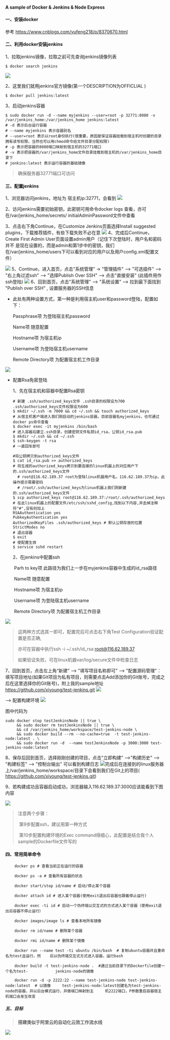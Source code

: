 #### A sample of Docker & Jenkins & Node Express

#### 一、安装docker

参考 https://www.cnblogs.com/yufeng218/p/8370670.html

#### 二、利用docker安装jenkins

1、拉取jenkins镜像，拉取之前可先查询jenkins镜像列表

```shell
$ docker search jenkins
```
![](https://user-gold-cdn.xitu.io/2018/11/16/1671ba51d6bc508e?w=952&h=339&f=png&s=12588)

2、这里我们就用jenkins官方镜像(第一个DESCRIPTION为OFFICLIAL )

```shell
$ docker pull jenkins:latest
```

3、启动jenkins容器

```shell
$ sudo docker run -d --name myjenkins --user=root -p 32771:8080 -v /var/jenkins_home:/var/jenkins_home jenkins:latest
# -d 表示后台运行容器
# --name myjenkins 表示容器别名
# --user=root 表示以root身份执行(很重要，原因是保证容器挂载到宿主机时创建的目录拥有读写权限，当然也可以用chmod命令给文件目录分配权限)
# -p 表示把容器的8080端口映射到宿主机的32771端口
# -v 表示把容器的/var/jenkins_home文件目录挂载到宿主机的/var/jenkins_home目录下
# jenkins:latest 表示运行容器的基础镜像
```

> 确保服务器32771端口可访问

#### 三、配置jenkins

1、浏览器访问jenkins，地址为 宿主机ip:32771，会看到
![](https://user-gold-cdn.xitu.io/2018/11/16/1671ba5d626ab3c5?w=1216&h=508&f=png&s=179368)

2、访问jenkins需要初始密钥，此密钥可用命令docker logs 查看，亦可在/var/jenkins_home/secrets/
initialAdminPassword文件中查看

3、点击右下角Continue，在Customize Jenkins页面选择Install suggested plugins，下载推荐插件，有些下载失败不必在意
![](https://user-gold-cdn.xitu.io/2018/11/16/1671ba6307d30ce9?w=1146&h=538&f=png&s=206065)
4、完成后Continue，Create First Admin User页面设置admin用户（记住下次登陆时，用户名和密码并不
是现在设置的，而是admin和第1步中的密钥，我们在/var/jenkins_home/users下可以看到对应的用户以及用户config.xml配置文件）

![](https://user-gold-cdn.xitu.io/2018/11/16/1671ba664bf34a6c?w=1179&h=458&f=png&s=67713)
5、Continue，进入首页，点击"系统管理" -> "管理插件" --> "可选插件" --> "右上角过滤ssh" --> "选择Publish Over SSH" --> 点击"直接安装" (此插件用作ssh登陆)
![](https://user-gold-cdn.xitu.io/2018/11/16/1671ba7307c31f53?w=1152&h=332&f=png&s=131089)
6、回到首页，点击"系统管理" --> "系统设置" --> 拉到最下面找到 "Publish over SSH" , 设置服务器的SSH信息
- 此处有两种设置方式，第一种是利用宿主机user和password登陆，配置如下：

  Passphrase项 为登陆宿主机password

  Name项 随意配置

  Hostname项 为宿主机ip

  Username项 为登陆宿主机username

  Remote Directory项 为配置宿主机工作目录


![](https://user-gold-cdn.xitu.io/2018/11/16/1671ba8a3ee1f159?w=1408&h=782&f=png&s=54219)
- 配置Rsa免密登陆

  1、先在宿主机和容器中配置Rsa密钥

  ```shell
  # 新建 .ssh/authorized_keys文件 .ssh目录的权限设为700 .ssh/authorized_keys文件权限设为600
  $ mkdir ~/.ssh -m 7000 && cd ~/.ssh && touch authorized_keys
  # 从宿主机客户端进入我们刚启动的jenkins容器，目前容器名myjenkins，也可通过docker ps命令查看
  $ docker exec -it myjenkins /bin/bash
  # 进入容器后建立.ssh目录，创建密钥文件私钥id_rsa，公钥id_rsa.pub
  $ mkdir ~/.ssh && cd ~/.ssh 
  $ ssh-keygen -t rsa
  # 一直回车即可
  
  #将公钥拷贝到authorized_keys文件
  $ cat id_rsa.pub >> authorized_keys 
  # 将生成的authorized_keys拷贝到要连接的linux机器上的对应用户下的.ssh/authorized_keys文件
  	# root@116.62.189.37 root为登陆linux机器用户名，116.62.189.37为ip，此操作提示需要密码
  	# /root/.ssh/authorized_keys为linux机器上我们刚新建的.ssh/authorized_keys文件
  $ scp authorized_keys root@116.62.189.37:/root/.ssh/authorized_keys
  # 在此linux机器上的配置文件/etc/ssh/sshd_config,找到以下内容,并去掉注释符"#",没有则加上
  RSAAuthentication yes
  PubkeyAuthentication yes
  AuthorizedKeyFiles .ssh/authorized_keys # 默认公钥存放的位置
  StrictModes no
  # 退出容器
  $ exit 
  # 使配置生效
  $ service sshd restart
  ```

  2、在jenkins中配置ssh

  ​      Parh to key项 此路径为我们上一步在myjenkins容器中生成的id_rsa路径

  ​      Name项 随意配置

  ​      Hostname项 为宿主机ip

  ​      Username项 为登陆宿主机username

  ​      Remote Directory项 为配置宿主机工作目录


![](https://user-gold-cdn.xitu.io/2018/11/16/1671ba8d5acdd6bb?w=1397&h=753&f=png&s=52444)
> 这两种方式选其一即可，配置完后可点击右下角Test Configuration验证配置是否正确,
>
> 亦可在容器中执行ssh -i ~/.ssh/id_rsa root@116.62.189.37
>
> 如果验证失败，可在linux机器var/log/secure文件中检查日志

7、回到首页，点击左上角“新建” --> "填写项目名称即可" --> "配置源码管理"： 填写项目地址(如果Git项目为私有项目，则需要点击Add添加你的Git账号，完成之后在这里选择你的Git账号)，附上我的sample地址 https://github.com/xiyoung/test-jenkins.git
![](https://user-gold-cdn.xitu.io/2018/11/16/1671ba925e62a9c6?w=1158&h=707&f=png&s=173487)

--> 配置构建环境
![](https://user-gold-cdn.xitu.io/2018/11/16/1671ba95c0fae8ba?w=1183&h=748&f=png&s=76311)

图中代码为
```shell
sudo docker stop testJenkinsNode || true \
     && sudo docker rm testJenkinsNode || true \
     && cd /var/jenkins_home/workspace/test-jenkins-node \
     && sudo docker build --rm --no-cache=true  -t test-jenkins-node:latest . \
     && sudo docker run -d  --name testJenkinsNode -p 3000:3000 test-jenkins-node:latest
```

8、保存后回到首页，选择刚刚创建的项目，点击"立即构建" -->"构建历史" --> "构建标签" --> "控制台输出" 可以看到构建日志
![](https://user-gold-cdn.xitu.io/2018/11/16/1671ba9890046489?w=1271&h=566&f=png&s=84395)完成后在连接到的linux服务器上/var/jenkins_home/workspace/目录下会看到我们在Git上的项目( https://github.com/xiyoung/test-jenkins.git)

9、若构建成功且容器启动成功，浏览器输入116.62.189.37:3000应该能看到下图内容


![](https://user-gold-cdn.xitu.io/2018/11/16/1671ba9a5060f82e?w=676&h=391&f=png&s=24691)
> 注意两个步骤：
>
> ​	第9步配置ssh，建议用第一种方式
>
> ​	第10步配置构建环境的Exec command得细心，此配置是结合我个人sample的Dockerfile文件写的

#### 四、常用简单命令

```shell
	docker ps # 查看当前正在运行的容器

 	docker ps -a # 查看所有容器的状态

 	docker start/stop id/name # 启动/停止某个容器

 	docker attach id # 进入某个容器(使用exit退出后容器也跟着停止运行)

 	docker exec -ti id # 启动一个伪终端以交互式的方式进入某个容器（使用exit退出后容器不停止运行）

 	docker images/image ls # 查看本地所有镜像

 	docker rm id/name # 删除某个容器

 	docker rmi id/name # 删除某个镜像

 	docker run --name test -ti ubuntu /bin/bash  # 复制ubuntu容器并且重命名为test且运行，然	后以伪终端交互式方式进入容器，运行bash

 	docker build -t test-jenkins-node .  #通过当前目录下的Dockerfile创建一个名为test-		       jenkins-node的镜像

 	docker run -d -p 2222:22 --name test-jenkins-node test-jenkins-node:latest  # 以镜像     test-jenkins-node:latest创建名为test-jenkins-node的容器，并以后台模式运行，并做端口映射到主     机2222端口，P参数重启容器宿主机端口会发生改变
```
##### 五、目标

> **搭建类似于阿里云的自动化云效工作流水线**

![](https://user-gold-cdn.xitu.io/2018/11/16/1671bc90aa8417c3?w=1221&h=394&f=png&s=46407)